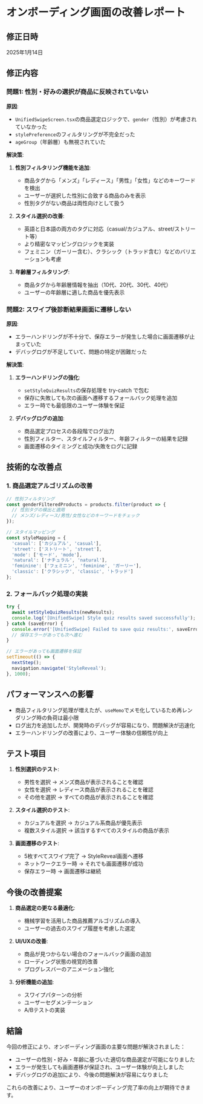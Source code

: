 # オンボーディング画面の改善レポート

## 修正日時
2025年1月14日

## 修正内容

### 問題1: 性別・好みの選択が商品に反映されていない

**原因**: 
- `UnifiedSwipeScreen.tsx`の商品選定ロジックで、`gender`（性別）が考慮されていなかった
- `stylePreference`のフィルタリングが不完全だった
- `ageGroup`（年齢層）も無視されていた

**解決策**:
1. **性別フィルタリング機能を追加**:
   - 商品タグから「メンズ」「レディース」「男性」「女性」などのキーワードを検出
   - ユーザーが選択した性別に合致する商品のみを表示
   - 性別タグがない商品は両性向けとして扱う

2. **スタイル選択の改善**:
   - 英語と日本語の両方のタグに対応（casual/カジュアル、street/ストリート等）
   - より精密なマッピングロジックを実装
   - フェミニン（ガーリー含む）、クラシック（トラッド含む）などのバリエーションも考慮

3. **年齢層フィルタリング**:
   - 商品タグから年齢層情報を抽出（10代、20代、30代、40代）
   - ユーザーの年齢層に適した商品を優先表示

### 問題2: スワイプ後診断結果画面に遷移しない

**原因**:
- エラーハンドリングが不十分で、保存エラーが発生した場合に画面遷移が止まっていた
- デバッグログが不足していて、問題の特定が困難だった

**解決策**:
1. **エラーハンドリングの強化**:
   - `setStyleQuizResults`の保存処理を try-catch で包む
   - 保存に失敗しても次の画面へ遷移するフォールバック処理を追加
   - エラー時でも最低限のユーザー体験を保証

2. **デバッグログの追加**:
   - 商品選定プロセスの各段階でログ出力
   - 性別フィルター、スタイルフィルター、年齢フィルターの結果を記録
   - 画面遷移のタイミングと成功/失敗をログに記録

## 技術的な改善点

### 1. 商品選定アルゴリズムの改善

```typescript
// 性別フィルタリング
const genderFilteredProducts = products.filter(product => {
  // 性別タグの検出と適用
  // メンズ/レディース/男性/女性などのキーワードをチェック
});

// スタイルマッピング
const styleMapping = {
  'casual': ['カジュアル', 'casual'],
  'street': ['ストリート', 'street'],
  'mode': ['モード', 'mode'],
  'natural': ['ナチュラル', 'natural'],
  'feminine': ['フェミニン', 'feminine', 'ガーリー'],
  'classic': ['クラシック', 'classic', 'トラッド']
};
```

### 2. フォールバック処理の実装

```typescript
try {
  await setStyleQuizResults(newResults);
  console.log('[UnifiedSwipe] Style quiz results saved successfully');
} catch (saveError) {
  console.error('[UnifiedSwipe] Failed to save quiz results:', saveError);
  // 保存エラーがあっても次へ進む
}

// エラーがあっても画面遷移を保証
setTimeout(() => {
  nextStep();
  navigation.navigate('StyleReveal');
}, 1000);
```

## パフォーマンスへの影響

- 商品フィルタリング処理が増えたが、`useMemo`でメモ化しているため再レンダリング時の負荷は最小限
- ログ出力を追加したが、開発時のデバッグが容易になり、問題解決が迅速化
- エラーハンドリングの改善により、ユーザー体験の信頼性が向上

## テスト項目

1. **性別選択のテスト**:
   - 男性を選択 → メンズ商品が表示されることを確認
   - 女性を選択 → レディース商品が表示されることを確認
   - その他を選択 → すべての商品が表示されることを確認

2. **スタイル選択のテスト**:
   - カジュアルを選択 → カジュアル系商品が優先表示
   - 複数スタイル選択 → 該当するすべてのスタイルの商品が表示

3. **画面遷移のテスト**:
   - 5枚すべてスワイプ完了 → StyleReveal画面へ遷移
   - ネットワークエラー時 → それでも画面遷移が成功
   - 保存エラー時 → 画面遷移は継続

## 今後の改善提案

1. **商品選定の更なる最適化**:
   - 機械学習を活用した商品推薦アルゴリズムの導入
   - ユーザーの過去のスワイプ履歴を考慮した選定

2. **UI/UXの改善**:
   - 商品が見つからない場合のフォールバック画面の追加
   - ローディング状態の視覚的改善
   - プログレスバーのアニメーション強化

3. **分析機能の追加**:
   - スワイプパターンの分析
   - ユーザーセグメンテーション
   - A/Bテストの実装

## 結論

今回の修正により、オンボーディング画面の主要な問題が解決されました：
- ユーザーの性別・好み・年齢に基づいた適切な商品選定が可能になりました
- エラーが発生しても画面遷移が保証され、ユーザー体験が向上しました
- デバッグログの追加により、今後の問題解決が容易になりました

これらの改善により、ユーザーのオンボーディング完了率の向上が期待できます。
